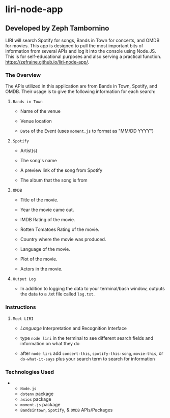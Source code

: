 # liri-node-app
## Developed by Zeph Tambornino
LIRI will search Spotify for songs, Bands in Town for concerts, and OMDB for movies. This app is designed to pull the most important bits of information from several APIs and log it into the console using Node.JS. This is for self-educational purposes and also serving a practical function. https://zefraine.github.io/liri-node-app/.

### The Overview
The APIs utilized in this application are from Bands in Town, Spotify, and OMDB. Their usage is to give the following information for each search:

1. `Bands in Town`
     * Name of the venue

     * Venue location

     * `Date` of the Event (uses `moment.js` to format as "MM/DD YYYY")


2. `Spotify`
     * Artist(s)

     * The song's name

     * A preview link of the song from Spotify

     * The album that the song is from


3. `OMDB`
     * Title of the movie.

     * Year the movie came out.

     * IMDB Rating of the movie.

     * Rotten Tomatoes Rating of the movie.

     * Country where the movie was produced.

     * Language of the movie.

     * Plot of the movie.

     * Actors in the movie.


4. `Output Log`
     * In addition to logging the data to your terminal/bash window, outputs the data to a .txt file called `log.txt`.

### Instructions
1. `Meet LIRI`
     * _Language_ Interpretation and Recognition Interface

     * type `node liri` in the terminal to see different search fields and information on what they do

     * after `node liri` add `concert-this`, `spotify-this-song`, `movie-this`, or `do-what-it-says` plus your search term to search for information
     
### Technologies Used
*
     * `Node.js`
     * `dotenv` package
     * `axios` package
     * `moment.js` package
     * `Bandsintown`, `Spotify`, & `OMDB` APIs/Packages


